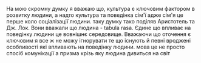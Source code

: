 На мою скромну думку я вважаю що, культура є ключовим фактором в розвитку людини, а надто культура та поведінка сім'ї адже сім'я це перше коло соціалізації людини. таку думку тако поділяв Аристотель та Дж. Лок. Вони вважали що людина - tabula rasa. Єдине що впливає на поведінку людини це вовнішнє середовище. Вважаючи що оточення є ключовим я все ж не можу ігнорувати те що існують й певні вроджені особливості які впливають на поведінку людини. 
мова це не просто спосіб комунікації а призма крізь яку людина дивиться на світ